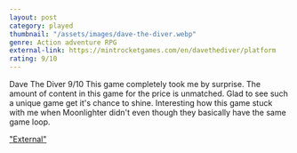 ```yaml
---
layout: post
category: played
thumbnail: "/assets/images/dave-the-diver.webp"
genre: Action adventure RPG
external-link: https://mintrocketgames.com/en/davethediver/platform
rating: 9/10
---
```

Dave The Diver
9/10
This game completely took me by surprise. The amount of content in this game for the price is unmatched. Glad to see such a unique game get it's chance to shine. Interesting how this game stuck with me when Moonlighter didn't even though they basically have the same game loop.

["External"](https://mintrocketgames.com/en/davethediver/platform)